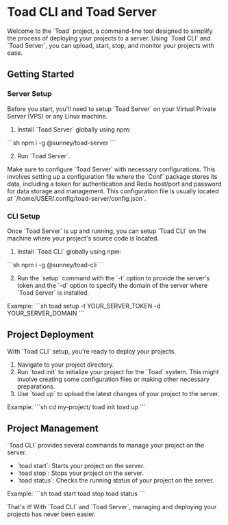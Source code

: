 # Toad CLI and Toad Server

Welcome to the \`Toad\` project, a command-line tool designed to simplify the process of deploying your projects to a server. Using \`Toad CLI\` and \`Toad Server\`, you can upload, start, stop, and monitor your projects with ease.

## Getting Started

### Server Setup

Before you start, you'll need to setup \`Toad Server\` on your Virtual Private Server (VPS) or any Linux machine.

1. Install \`Toad Server\` globally using npm:

\`\`\`sh
npm i -g @sunney/toad-server
\`\`\`

2. Run \`Toad Server\`.

Make sure to configure \`Toad Server\` with necessary configurations. This involves setting up a configuration file where the \`Conf\` package stores its data, including a token for authentication and Redis host/port and password for data storage and management. This configuration file is usually located at \`/home/USER/.config/toad-server/config.json\`.

### CLI Setup

Once \`Toad Server\` is up and running, you can setup \`Toad CLI\` on the machine where your project's source code is located.

1. Install \`Toad CLI\` globally using npm:

\`\`\`sh
npm i -g @sunney/toad-cli
\`\`\`

2. Run the \`setup\` command with the \`-t\` option to provide the server's token and the \`-d\` option to specify the domain of the server where \`Toad Server\` is installed.

Example:
\`\`\`sh
toad setup -t YOUR_SERVER_TOKEN -d YOUR_SERVER_DOMAIN
\`\`\`

## Project Deployment

With \`Toad CLI\` setup, you're ready to deploy your projects.

1. Navigate to your project directory.
2. Run \`toad init\` to initialize your project for the \`Toad\` system. This might involve creating some configuration files or making other necessary preparations.
3. Use \`toad up\` to upload the latest changes of your project to the server.

Example:
\`\`\`sh
cd my-project/
toad init
toad up
\`\`\`

## Project Management

\`Toad CLI\` provides several commands to manage your project on the server.

- \`toad start\`: Starts your project on the server.
- \`toad stop\`: Stops your project on the server.
- \`toad status\`: Checks the running status of your project on the server.

Example:
\`\`\`sh
toad start
toad stop
toad status
\`\`\`

That's it! With \`Toad CLI\` and \`Toad Server\`, managing and deploying your projects has never been easier.
